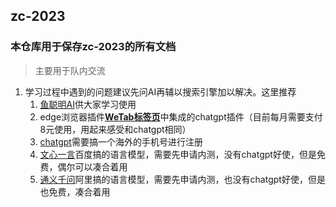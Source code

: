 ## zc-2023

### **本仓库用于保存zc-2023的所有文档**

> 主要用于队内交流      

1. 学习过程中遇到的问题建议先问AI再辅以搜索引擎加以解决。这里推荐
    1. [鱼聪明AI](https://www.yucongming.com/)供大家学习使用
    2. edge浏览器插件[**WeTab标签页**](https://microsoftedge.microsoft.com/addons/detail/wetab%E5%85%8D%E8%B4%B9chatgpt%E6%96%B0%E6%A0%87%E7%AD%BE%E9%A1%B5/bpelnogcookhocnaokfpoeinibimbeff)中集成的chatgpt插件（目前每月需要支付8元使用，用起来感受和chatgpt相同）
    3. [chatgpt](https://chat.openai.com/auth/login)需要搞一个海外的手机号进行注册
    4. [文心一言](https://yiyan.baidu.com/welcome)百度搞的语言模型，需要先申请内测，没有chatgpt好使，但是免费，偶尔可以凑合着用
    5. [通义千问](https://tongyi.aliyun.com/)阿里搞的语言模型，需要先申请内测，也没有chatgpt好使，但是也免费，凑合着用









